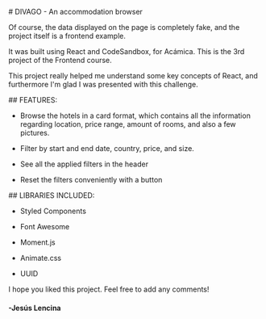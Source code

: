 # DIVAGO - An accommodation browser

Of course, the data displayed on the page is completely fake, and the project itself is a frontend example.

It was built using React and CodeSandbox, for Acámica. This is the 3rd project of the Frontend course.

This project really helped me understand some key concepts of React, and furthermore I'm glad I was presented with this challenge.

## FEATURES:

- Browse the hotels in a card format, which contains all the information regarding location, price range, amount of rooms, and also a few pictures.

- Filter by start and end date, country, price, and size.

- See all the applied filters in the header

- Reset the filters conveniently with a button

## LIBRARIES INCLUDED:

- Styled Components

- Font Awesome

- Moment.js

- Animate.css

- UUID

I hope you liked this project. Feel free to add any comments!

#### -Jesús Lencina
